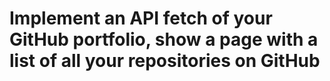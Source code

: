 <!-- @format -->

# Implement an API fetch of your GitHub portfolio, show a page with a list of all your repositories on GitHub
